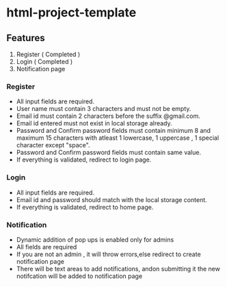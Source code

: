 # html-project-template

## Features

1. Register ( Completed )
2. Login    ( Completed )
3. Notification page 


### Register
* All input fields are required.
* User name must contain 3 characters and must not be empty.
* Email id must contain 2 characters before the suffix @gmail.com.
* Email id entered must not exist in local storage already.
* Password and Confirm password fields must contain minimum 8 and maximum 15 characters with atleast 1 lowercase, 1 uppercase , 1 special character except "space".
* Password and Confirm password fields must contain same value.
* If everything is validated, redirect to login page.
  



### Login
* All input fields are required.
* Email id and password should match with the local storage content.
* If everything is validated, redirect to home page.
  


### Notification 
* Dynamic addition of pop ups is enabled only for admins
* All fields are required
* If you are not an admin , it will throw errors,else redirect to create notification page
* There will be text areas to add notifications, andon submitting it the new notifcation will be added to notification page  
